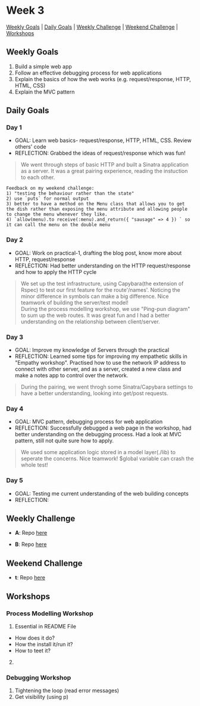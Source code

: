# Week 3

[Weekly Goals](#weekly-goals) | [Daily Goals](#daily-goals) | [Weekly Challenge](#weekly-challenge) | [Weekend Challenge](#weekend-challenge) | [Workshops](#workshops)



## Weekly Goals

1. Build a simple web app
2. Follow an effective debugging process for web applications
3. Explain the basics of how the web works (e.g. request/response, HTTP, HTML, CSS)
4. Explain the MVC pattern
 

## Daily Goals
### Day 1
- GOAL: Learn web basics- request/response, HTTP, HTML, CSS. Review others' code
- REFLECTION: Grabbed the ideas of request/response which was fun! 
> We went through steps of basic HTTP and built a Sinatra application as a server. It was a great pairing experience, reading the instuction to each other.
```
Feedback on my weekend challenge: 
1) "testing the behaviour rather than the state"
2) use `puts` for normal output
3) better to have a method on the Menu class that allows you to get the dish rather than exposing the menu attribute and allowing people to change the menu whenever they like.
4) `allow(menu).to receive(:menu).and_return({ "sausage" => 4 }) ` so it can call the menu on the double menu
```

### Day 2
- GOAL: Work on practical-1, drafting the blog post, know more about HTTP, request/response
- REFLECTION: Had better understanding on the HTTP request/response and how to apply the HTTP cycle
> We set up the test infrastructure, using Capybara(the extension of Rspec) to test our first feature for the route'/names'. Noticing the minor difference in symbols can make a big difference. Nice teamwork of building the server/test model!<br>During the process modelling workshop, we use "Ping-pun diagram" to sum up the web routes. It was great fun and I had a better understanding on the relationship between client/server. 

### Day 3
- GOAL: Improve my knowledge of Servers through the practical
- REFLECTION: Learned some tips for improving my empathetic skills in "Empathy workshop". Practised how to use the network IP address to connect with other server, and as a server, created a new class and make a notes app to control over the network.
> During the pairing, we went throgh some Sinatra/Capybara settings to have a better understanding, looking into get/post requests.

### Day 4
- GOAL: MVC pattern, debugging process for web application
- REFLECTION: Successfully debugged a web page in the workshop, had better understanding on the debugging process. Had a look at MVC pattern, still not quite sure how to apply.
> We used some application logic stored in a model layer(./lib) to seperate the concerns. Nice teamwork! $global variable can crash the whole test!

### Day 5
- GOAL: Testing me current understanding of the web building concepts 
- REFLECTION:
>


## Weekly Challenge
- **A**:
Repo [here]()

- **B**:
Repo [here]()

## Weekend Challenge
- **t**:
 Repo [here]()


## Workshops

### Process Modelling Workshop

1. Essential in README File
 -	How does it do?
 -	How the install it/run it? 
 - How to teet it?
 
 2. 
 
### Debugging Workshop

1. Tightening the loop (read error messages)
2. Get visibility (using p)

